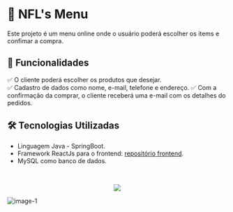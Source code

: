 # 🍔 NFL's Menu

Este projeto é um menu online onde o usuário poderá escolher os items e confimar a compra.

## 🚀 Funcionalidades
✅ O cliente poderá escolher os produtos que desejar.  
✅ Cadastro de dados como nome, e-mail, telefone e endereço. 
✅ Com a confirmação da comprar, o cliente receberá uma e-mail com os detalhes do pedidos. 

## 🛠️ Tecnologias Utilizadas
- Linguagem Java - SpringBoot.
- Framework ReactJs para o frontend:  <a href="https://github.com/NandoLuisz/NFL-Menu-frontend">repositório frontend</a>.
- MySQL como banco de dados.

<div><br/>
    <p align="center">
      <a href="https://skillicons.dev">
        <img src="https://skillicons.dev/icons?i=java,spring,mysql" />
      </a>
    </p>
</div>

![image-1](https://github.com/user-attachments/assets/f463ddab-7ae8-4c61-a15d-55eabda1f2fd)


